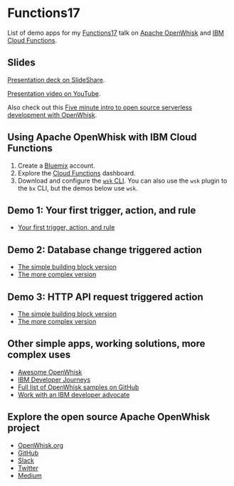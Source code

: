 # Functions17
List of demo apps for my [Functions17](https://functions.world) talk on [Apache OpenWhisk](http://openwhisk.incubator.apache.org/) and [IBM Cloud Functions](https://console.bluemix.net/openwhisk/).

## Slides
[Presentation deck on SlideShare](https://www.slideshare.net/DanielKrook/building-serverless-applications-with-apache-openwhisk-and-ibm-cloud-functions).

[Presentation video on YouTube](https://www.youtube.com/watch?v=1SQ5KUQEZVA).

Also check out this [Five minute intro to open source serverless development with OpenWhisk](https://medium.com/openwhisk/five-minute-intro-to-open-source-serverless-development-with-openwhisk-328b0ebfa160).

## Using Apache OpenWhisk with IBM Cloud Functions
1. Create a [Bluemix](http://bluemix.net) account.
2. Explore the [Cloud Functions](http://bluemix.net/openwhisk) dashboard.
3. Download and configure the [`wsk` CLI](https://console.bluemix.net/openwhisk/learn/cli?env_id=ibm%3Ayp%3Aus-south). You can also use the `wsk` plugin to the `bx` CLI, but the demos below use `wsk`.

## Demo 1: Your first trigger, action, and rule
- [Your first trigger, action, and rule](https://github.com/IBM/openwhisk-action-trigger-rule )

## Demo 2: Database change triggered action
- [The simple building block version](https://github.com/IBM/openwhisk-cloudant-trigger)
- [The more complex version](https://github.com/IBM/openwhisk-data-processing-cloudant)

## Demo 3: HTTP API request triggered action
- [The simple building block version](https://github.com/IBM/openwhisk-rest-api-trigger)
- [The more complex version](https://github.com/IBM/openwhisk-serverless-apis)

## Other simple apps, working solutions, more complex uses
- [Awesome OpenWhisk](https://github.com/openwhisk/awesome-openwhisk)
- [IBM Developer Journeys](https://developer.ibm.com/code/technologies/serverless/ )
- [Full list of OpenWhisk samples on GitHub](https://github.com/search?q=topic%3Aopenwhisk+org%3AIBM&type=Repositories)
- [Work with an IBM developer advocate](https://developer.ibm.com/code/work-with-us)

## Explore the open source Apache OpenWhisk project
- [OpenWhisk.org](https://openwhisk.org)
- [GitHub](https://github.com/apache?q=incubator-openwhisk)
- [Slack](http://openwhisk.incubator.apache.org/slack.html)
- [Twitter](https://twitter.com/openwhisk)
- [Medium](https://medium.com/openwhisk)

